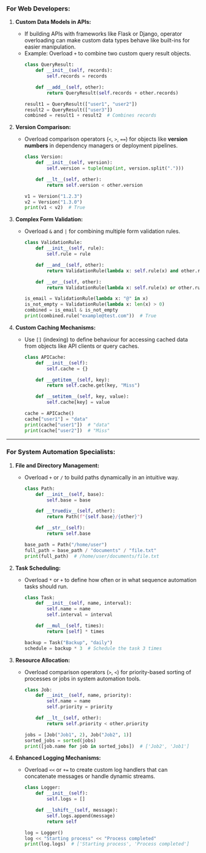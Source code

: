 ### **For Web Developers:**

1. **Custom Data Models in APIs:**
   - If building APIs with frameworks like Flask or Django, operator overloading can make custom data types behave like built-ins for easier manipulation.
   - Example: Overload `+` to combine two custom query result objects.
     ```python
     class QueryResult:
         def __init__(self, records):
             self.records = records

         def __add__(self, other):
             return QueryResult(self.records + other.records)

     result1 = QueryResult(["user1", "user2"])
     result2 = QueryResult(["user3"])
     combined = result1 + result2  # Combines records
     ```

2. **Version Comparison:**
   - Overload comparison operators (`<`, `>`, `==`) for objects like **version numbers** in dependency managers or deployment pipelines.
     ```python
     class Version:
         def __init__(self, version):
             self.version = tuple(map(int, version.split(".")))

         def __lt__(self, other):
             return self.version < other.version

     v1 = Version("1.2.3")
     v2 = Version("1.3.0")
     print(v1 < v2)  # True
     ```

3. **Complex Form Validation:**
   - Overload `&` and `|` for combining multiple form validation rules.
     ```python
     class ValidationRule:
         def __init__(self, rule):
             self.rule = rule

         def __and__(self, other):
             return ValidationRule(lambda x: self.rule(x) and other.rule(x))

         def __or__(self, other):
             return ValidationRule(lambda x: self.rule(x) or other.rule(x))

     is_email = ValidationRule(lambda x: "@" in x)
     is_not_empty = ValidationRule(lambda x: len(x) > 0)
     combined = is_email & is_not_empty
     print(combined.rule("example@test.com"))  # True
     ```

4. **Custom Caching Mechanisms:**
   - Use `[]` (indexing) to define behaviour for accessing cached data from objects like API clients or query caches.
     ```python
     class APICache:
         def __init__(self):
             self.cache = {}

         def __getitem__(self, key):
             return self.cache.get(key, "Miss")

         def __setitem__(self, key, value):
             self.cache[key] = value

     cache = APICache()
     cache["user1"] = "data"
     print(cache["user1"])  # "data"
     print(cache["user2"])  # "Miss"
     ```

---

### **For System Automation Specialists:**

1. **File and Directory Management:**
   - Overload `+` or `/` to build paths dynamically in an intuitive way.
     ```python
     class Path:
         def __init__(self, base):
             self.base = base

         def __truediv__(self, other):
             return Path(f"{self.base}/{other}")

         def __str__(self):
             return self.base

     base_path = Path("/home/user")
     full_path = base_path / "documents" / "file.txt"
     print(full_path)  # /home/user/documents/file.txt
     ```

2. **Task Scheduling:**
   - Overload `*` or `+` to define how often or in what sequence automation tasks should run.
     ```python
     class Task:
         def __init__(self, name, interval):
             self.name = name
             self.interval = interval

         def __mul__(self, times):
             return [self] * times

     backup = Task("Backup", "daily")
     schedule = backup * 3  # Schedule the task 3 times
     ```

3. **Resource Allocation:**
   - Overload comparison operators (`>`, `<`) for priority-based sorting of processes or jobs in system automation tools.
     ```python
     class Job:
         def __init__(self, name, priority):
             self.name = name
             self.priority = priority

         def __lt__(self, other):
             return self.priority < other.priority

     jobs = [Job("Job1", 2), Job("Job2", 1)]
     sorted_jobs = sorted(jobs)
     print([job.name for job in sorted_jobs])  # ['Job2', 'Job1']
     ```

4. **Enhanced Logging Mechanisms:**
   - Overload `<<` or `+=` to create custom log handlers that can concatenate messages or handle dynamic streams.
     ```python
     class Logger:
         def __init__(self):
             self.logs = []

         def __lshift__(self, message):
             self.logs.append(message)
             return self

     log = Logger()
     log << "Starting process" << "Process completed"
     print(log.logs)  # ['Starting process', 'Process completed']
     ```

